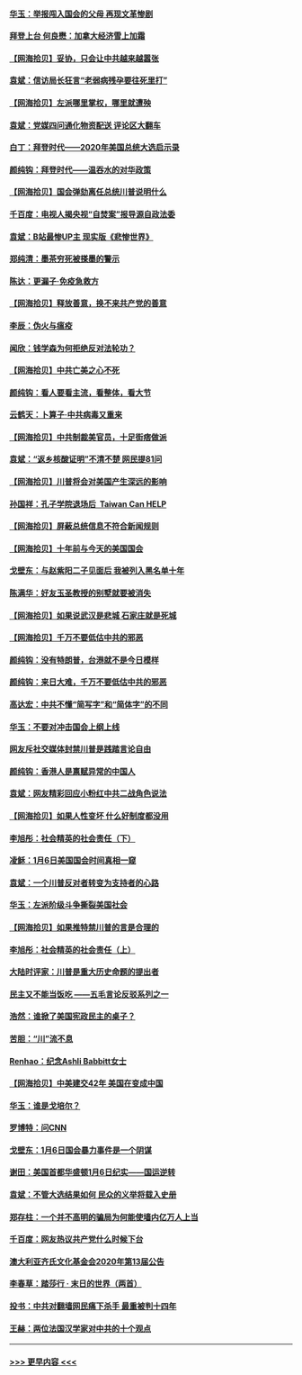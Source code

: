 #### [华玉：举报闯入国会的父母 再现文革惨剧](../pages/nsc993/n12719070.md?t=01291402) 
#### [拜登上台 何良懋：加拿大经济雪上加霜](../pages/nsc993/n12718943.md?t=01291402) 
#### [【网海拾贝】妥协，只会让中共越来越嚣张](../pages/nsc993/n12717392.md?t=01291402) 
#### [袁斌：信访局长狂言“老弱病残孕要往死里打”](../pages/nsc993/n12717343.md?t=01291402) 
#### [【网海拾贝】左派哪里掌权，哪里就遭殃](../pages/nsc993/n12715009.md?t=01291402) 
#### [袁斌：党媒四问通化物资配送 评论区大翻车](../pages/nsc993/n12714950.md?t=01291402) 
#### [白丁：拜登时代——2020年美国总统大选启示录](../pages/nsc993/n12714920.md?t=01291402) 
#### [颜纯钩：拜登时代——温吞水的对华政策](../pages/nsc993/n12713245.md?t=01291402) 
#### [【网海拾贝】国会弹劾离任总统川普说明什么](../pages/nsc993/n12712816.md?t=01291402) 
#### [千百度：电视人揭央视“自焚案”报导源自政法委](../pages/nsc993/n12709760.md?t=01291402) 
#### [袁斌：B站最惨UP主 现实版《悲惨世界》](../pages/nsc993/n12709686.md?t=01291402) 
#### [郑纯清：墨茶穷死被搽墨的警示](../pages/nsc993/n12709262.md?t=01291402) 
#### [陈达：更漏子·免疫急救方](../pages/nsc993/n12709244.md?t=01291402) 
#### [【网海拾贝】释放善意，换不来共产党的善意](../pages/nsc993/n12708361.md?t=01291402) 
#### [李辰：伪火与瘟疫](../pages/nsc993/n12707981.md?t=01291402) 
#### [闻欣：钱学森为何拒绝反对法轮功？](../pages/nsc993/n12707407.md?t=01291402) 
#### [【网海拾贝】中共亡美之心不死](../pages/nsc993/n12707621.md?t=01291402) 
#### [颜纯钩：看人要看主流，看整体，看大节](../pages/nsc993/n12707536.md?t=01291402) 
#### [云鹤天：卜算子‧中共病毒又重来](../pages/nsc993/n12707408.md?t=01291402) 
#### [【网海拾贝】中共制裁美官员，十足街痞做派](../pages/nsc993/n12705115.md?t=01291402) 
#### [袁斌：“返乡核酸证明”不清不楚 网民提81问](../pages/nsc993/n12704982.md?t=01291402) 
#### [【网海拾贝】川普将会对美国产生深远的影响](../pages/nsc993/n12703045.md?t=01291402) 
#### [孙国祥：孔子学院退场后  Taiwan Can HELP](../pages/nsc993/n12702430.md?t=01291402) 
#### [【网海拾贝】屏蔽总统信息不符合新闻规则](../pages/nsc993/n12699998.md?t=01291402) 
#### [【网海拾贝】十年前与今天的美国国会](../pages/nsc993/n12696993.md?t=01291402) 
#### [戈壁东：与赵紫阳二子见面后 我被列入黑名单十年](../pages/nsc993/n12696215.md?t=01291402) 
#### [陈满华：好友玉圣教授的别墅就要被消失](../pages/nsc993/n12695411.md?t=01291402) 
#### [【网海拾贝】如果说武汉是悲城 石家庄就是死城](../pages/nsc993/n12694589.md?t=01291402) 
#### [【网海拾贝】千万不要低估中共的邪恶](../pages/nsc993/n12692771.md?t=01291402) 
#### [颜纯钩：没有特朗普，台港就不是今日模样](../pages/nsc993/n12692678.md?t=01291402) 
#### [颜纯钩：来日大难，千万不要低估中共的邪恶](../pages/nsc993/n12692080.md?t=01291402) 
#### [高达宏：中共不懂“简写字”和“简体字”的不同](../pages/nsc993/n12692068.md?t=01291402) 
#### [华玉：不要对冲击国会上纲上线](../pages/nsc993/n12689948.md?t=01291402) 
#### [网友斥社交媒体封禁川普是践踏言论自由](../pages/nsc993/n12687482.md?t=01291402) 
#### [颜纯钩：香港人是禀赋异常的中国人](../pages/nsc993/n12685142.md?t=01291402) 
#### [袁斌：网友精彩回应小粉红中共二战角色说法](../pages/nsc993/n12684994.md?t=01291402) 
#### [【网海拾贝】如果人性变坏 什么好制度都没用](../pages/nsc993/n12683000.md?t=01291402) 
#### [李旭彤：社会精英的社会责任（下）](../pages/nsc993/n12680604.md?t=01291402) 
#### [凌稣：1月6日美国国会时间真相一窥](../pages/nsc993/n12682780.md?t=01291402) 
#### [袁斌：一个川普反对者转变为支持者的心路](../pages/nsc993/n12682700.md?t=01291402) 
#### [华玉：左派阶级斗争撕裂美国社会](../pages/nsc993/n12681226.md?t=01291402) 
#### [【网海拾贝】如果推特禁川普的言是合理的](../pages/nsc993/n12681232.md?t=01291402) 
#### [李旭彤：社会精英的社会责任（上）](../pages/nsc993/n12680501.md?t=01291402) 
#### [大陆时评家：川普是重大历史命题的提出者](../pages/nsc993/n12679904.md?t=01291402) 
#### [民主又不能当饭吃 ——五毛言论反驳系列之一](../pages/nsc993/n12679877.md?t=01291402) 
#### [浩然：谁掀了美国宪政民主的桌子？](../pages/nsc993/n12679850.md?t=01291402) 
#### [苦胆：“川”流不息](../pages/nsc993/n12678388.md?t=01291402) 
#### [Renhao：纪念Ashli Babbitt女士](../pages/nsc993/n12678359.md?t=01291402) 
#### [【网海拾贝】中美建交42年 美国在变成中国](../pages/nsc993/n12678324.md?t=01291402) 
#### [华玉：谁是戈培尔？](../pages/nsc993/n12677515.md?t=01291402) 
#### [罗博特：问CNN](../pages/nsc993/n12677172.md?t=01291402) 
#### [戈壁东：1月6日国会暴力事件是一个阴谋](../pages/nsc993/n12674639.md?t=01291402) 
#### [谢田：美国首都华盛顿1月6日纪实——国运逆转](../pages/nsc993/n12673190.md?t=01291402) 
#### [袁斌：不管大选结果如何 民众的义举将载入史册](../pages/nsc993/n12672787.md?t=01291402) 
#### [郑存柱：一个并不高明的骗局为何能使墙内亿万人上当](../pages/nsc993/n12671449.md?t=01291402) 
#### [千百度：网友热议共产党什么时候下台](../pages/nsc993/n12670442.md?t=01291402) 
#### [澳大利亚齐氏文化基金会2020年第13届公告](../pages/nsc993/n12670273.md?t=01291402) 
#### [李春草：踏莎行 · 末日的世界（两首）](../pages/nsc993/n12670253.md?t=01291402) 
#### [投书：中共对翻墙网民痛下杀手 最重被判十四年](../pages/nsc993/n12670190.md?t=01291402) 
#### [王赫：两位法国汉学家对中共的十个观点](../pages/nsc993/n12669593.md?t=01291402) 

----
#### [ >>> 更早内容 <<< ](../indexes/nsc993-earlier.md)
